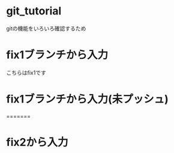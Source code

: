 # git_tutorial
gitの機能をいろいろ確認するため



# fix1ブランチから入力
こちらはfix1です


# fix1ブランチから入力(未プッシュ)
=======
# fix2から入力

